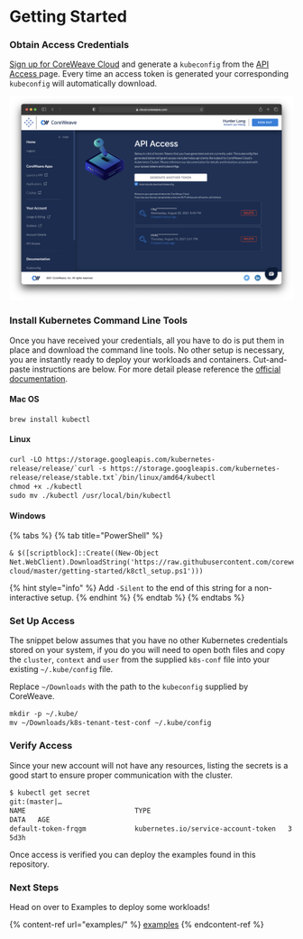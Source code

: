 # Getting Started

### Obtain Access Credentials

[Sign up for CoreWeave Cloud](https://cloud.coreweave.com/request-account) and generate a `kubeconfig` from the [API Access ](https://cloud.coreweave.com/api-access)page. Every time an access token is generated your corresponding `kubeconfig` will automatically download.

![](../.gitbook/assets/cw-access-token.png)

### Install Kubernetes Command Line Tools

Once you have received your credentials, all you have to do is put them in place and download the command line tools. No other setup is necessary, you are instantly ready to deploy your workloads and containers. Cut-and-paste instructions are below. For more detail please reference the [official documentation](https://kubernetes.io/docs/tasks/tools/install-kubectl/).

#### Mac OS

```
brew install kubectl
```

#### Linux

```
curl -LO https://storage.googleapis.com/kubernetes-release/release/`curl -s https://storage.googleapis.com/kubernetes-release/release/stable.txt`/bin/linux/amd64/kubectl
chmod +x ./kubectl
sudo mv ./kubectl /usr/local/bin/kubectl
```

#### Windows

{% tabs %}
{% tab title="PowerShell" %}
```
& $([scriptblock]::Create((New-Object Net.WebClient).DownloadString('https://raw.githubusercontent.com/coreweave/kubernetes-cloud/master/getting-started/k8ctl_setup.ps1')))
```

{% hint style="info" %}
Add `-Silent` to the end of this string for a non-interactive setup.
{% endhint %}
{% endtab %}
{% endtabs %}

### Set Up Access

The snippet below assumes that you have no other Kubernetes credentials stored on your system, if you do you will need to open both files and copy the `cluster`, `context` and `user` from the supplied `k8s-conf` file into your existing `~/.kube/config` file.

Replace `~/Downloads` with the path to the `kubeconfig` supplied by CoreWeave.

```
mkdir -p ~/.kube/
mv ~/Downloads/k8s-tenant-test-conf ~/.kube/config
```

### Verify Access

Since your new account will not have any resources, listing the secrets is a good start to ensure proper communication with the cluster.

```
$ kubectl get secret                                                                                                                                                                                                                            git:(master|…
NAME                           TYPE                                  DATA   AGE
default-token-frqgm            kubernetes.io/service-account-token   3      5d3h
```

Once access is verified you can deploy the examples found in this repository.

### Next Steps

Head on over to Examples to deploy some workloads!

{% content-ref url="examples/" %}
[examples](examples/)
{% endcontent-ref %}
